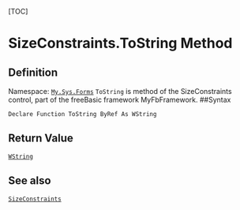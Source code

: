 [TOC]
# SizeConstraints.ToString Method

## Definition
Namespace: [`My.Sys.Forms`](My.Sys.Forms.md)
`ToString` is method of the SizeConstraints control, part of the freeBasic framework MyFbFramework.
##Syntax
```freeBasic
Declare Function ToString ByRef As WString
```


## Return Value
[`WString`]("https://www.freebasic.net/wiki/KeyPgWString")
## See also
[`SizeConstraints`](SizeConstraints.md)
